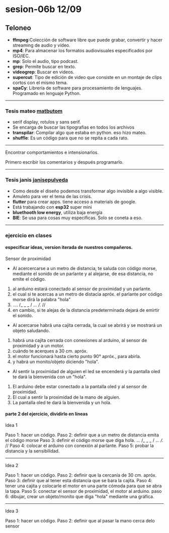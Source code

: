 # sesion-06b 12/09

## Teloneo

- **ffmpeg**:Colección de software libre que puede grabar, convertir y hacer streaming de audio y vídeo.
- **mp4**: Para almacenar los formatos audiovisuales especificados por ISO/IEC.
- **mp**: Solo el audio, tipo podcast.
- **grep**: Permite buscar en texto.
- **videogrep**: Buscar en videos.
- **supercut**: Tipo de edición de video que consiste en un montaje de clips cortos con el mismo tema.
- **spaCy**: Librería de software para procesamiento de lenguajes. Programado en lenguaje Python.
  
---
### Tesis mateo [matbutom](https://github.com/matbutom)

- serif display, rotulos y sans serif.
- Se encarga de buscar las tipografias en todos los archivos 
- **transpilar**: Compilar algo que estaba en python. eso hizo mateo.
- **shuffle**: Es un código para que no se repita a cada rato.
  
---

Encontrar comportamientos e intensionarlos.

Primero escribir los comentarios y después programarlo.

---

### Tesis janis [janisepulveda](https://github.com/janisepulveda)

-  Como desde el diseño podemos transformar algo invisible a algo visible.
-  Amuleto para ver el tema de las crisis.
-  **flutter** para crear apps. tiene acceso a materials de google.
-  Está trabajando con **esp32** super mini
-  **bluethooth low energy**, utiliza baja energía
-  **BlE**: Se usa para cosas muy específicas. Solo se coneta a eso.
  
---

### ejercicio en clases

#### especificar ideas, version iterada de nuestros compañeros.

Sensor de proximidad 

- Al acercercarse a un metro de distancia, te saluda con código morse, mediante el sonido de un parlante y al alejarse, de esa distancia, no emite el código.
   
1.  al arduino estará conectado al sensor de proximidad y un parlante.
2.  el cual si te acercas a un metro de distacia apróx. el parlante por código morse dirá la palabra "hola"
3. .... /_ _ _  / ._.. /._ //
4.  en cambio, si te alejas de la distancia predeterminada dejará de emirtir el sonido.

- Al acercarse habrá una cajita cerrada, la cual se abrirá y se mostrará un objeto saludando.

1. habrá una cajita cerrada con conexiones al arduino, al sensor de proximidad y a un motor.
2. cuándo te acerques a 30 cm. apróx.
3. el motor funcionará hasta cierto punto 90° apróx., para abirla.
4. y habrá un monito/objeto diciendo "hola".

- Al sentir la proximidad  de alguien el led se encenderá y la pantalla oled te dará la bienvenida con un "hola".
   
1. El arduino debe estar conectado a la pantalla oled y al sensor de proximidad.
2. El cual a sentir la proximidad de la mano de alguien.
3. La pantalla oled te dará la bienvenida y un hola. 

#### parte 2 del ejercicio, dividirlo en líneas 

Idea 1

Paso 1: hacer un código.
Paso 2: definir que a un metro de distancia emita el código morse
Paso 3: definir el código morse que diga hola. ... /_ _ _  / ._.. /._ //
Paso 4: colocar el arduino con conexión al parlante.
Paso 5: probar la distancia y la sensibilidad.

---

Idea 2

Paso 1: hacer un código.
Paso 2: definir que la cercanía de 30 cm. apróx.
Paso 3: definir que al tener esta distancia que se bara la cajita.
Paso 4: tener una cajita y colocarle el motor en una parte cómoda para que se abra la tapa.
Paso 5: conectar el sensor de proximidad, el motor al arduino.
paso 6: dibujar, crear un objeto/monito que diga "hola" mediante una gráfica.

---

Idea 3

Paso 1: hacer un código. 
Paso 2: definir que al pasar la mano cerca delo sensor

